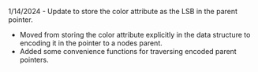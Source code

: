 1/14/2024 - Update to store the color attribute as the LSB in the parent pointer.
* Moved from storing the color attribute explicitly in the data structure to encoding it in the pointer to a nodes parent.
* Added some convenience functions for traversing encoded parent pointers.

